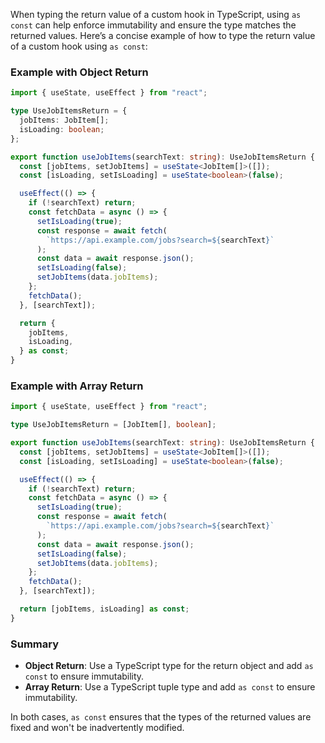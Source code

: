 When typing the return value of a custom hook in TypeScript, using `as const` can help enforce immutability and ensure the type matches the returned values. Here’s a concise example of how to type the return value of a custom hook using `as const`:

### Example with Object Return

```typescript
import { useState, useEffect } from "react";

type UseJobItemsReturn = {
  jobItems: JobItem[];
  isLoading: boolean;
};

export function useJobItems(searchText: string): UseJobItemsReturn {
  const [jobItems, setJobItems] = useState<JobItem[]>([]);
  const [isLoading, setIsLoading] = useState<boolean>(false);

  useEffect(() => {
    if (!searchText) return;
    const fetchData = async () => {
      setIsLoading(true);
      const response = await fetch(
        `https://api.example.com/jobs?search=${searchText}`
      );
      const data = await response.json();
      setIsLoading(false);
      setJobItems(data.jobItems);
    };
    fetchData();
  }, [searchText]);

  return {
    jobItems,
    isLoading,
  } as const;
}
```

### Example with Array Return

```typescript
import { useState, useEffect } from "react";

type UseJobItemsReturn = [JobItem[], boolean];

export function useJobItems(searchText: string): UseJobItemsReturn {
  const [jobItems, setJobItems] = useState<JobItem[]>([]);
  const [isLoading, setIsLoading] = useState<boolean>(false);

  useEffect(() => {
    if (!searchText) return;
    const fetchData = async () => {
      setIsLoading(true);
      const response = await fetch(
        `https://api.example.com/jobs?search=${searchText}`
      );
      const data = await response.json();
      setIsLoading(false);
      setJobItems(data.jobItems);
    };
    fetchData();
  }, [searchText]);

  return [jobItems, isLoading] as const;
}
```

### Summary

- **Object Return**: Use a TypeScript type for the return object and add `as const` to ensure immutability.
- **Array Return**: Use a TypeScript tuple type and add `as const` to ensure immutability.

In both cases, `as const` ensures that the types of the returned values are fixed and won't be inadvertently modified.
